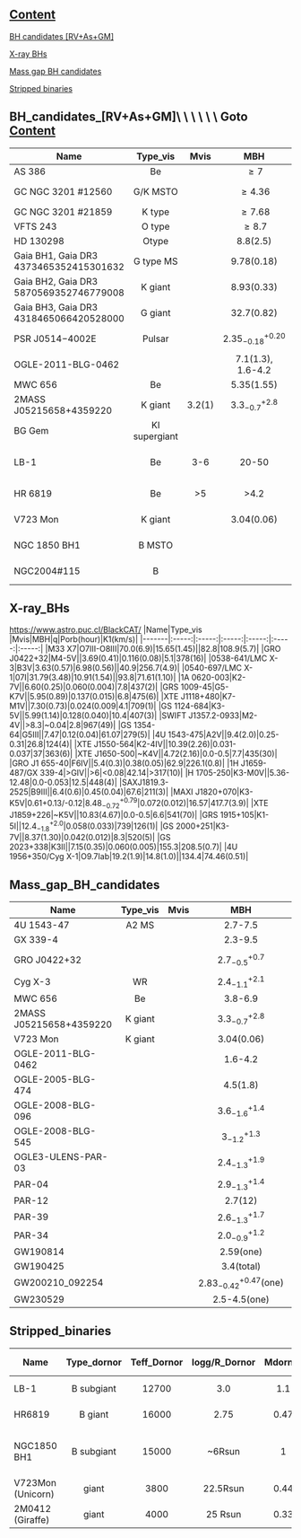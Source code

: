 [Content](#Content)
--------------

[BH candidates [RV+As+GM]](#BH_candidates_[RV+As+GM])

[X-ray BHs](#X-ray_BHs)

[Mass gap BH candidates](#Mass_gap_BH_candidates)

[Stripped binaries](#Stripped_binaries)


BH_candidates_[RV+As+GM]\ \ \ \ \ \ Goto [Content](#Content)
--------------
| Name | Type_vis | Mvis | MBH | Porb(day)  |Paper   |   Objection |Method|
|-------|:-----:|:-----:|:-----:|:-----:|:-----:|:-----:|:-----:|
| AS 386| Be||$\geq7$|131|[Khokhlov+2018](https://ui.adsabs.harvard.edu/abs/2018ApJ...856..158K/abstract)| |RV |
| GC NGC 3201  \#12560| G/K MSTO ||$\geq4.36$| 167|[Giesers+2018](https://ui.adsabs.harvard.edu/abs/2018MNRAS.475L..15G/abstract),<br>[Giesers+2019](https://ui.adsabs.harvard.edu/abs/2019A%26A...632A...3G/abstract)| |RV |
| GC NGC 3201 \#21859| K type| |$\geq7.68$|2.24|[Giesers+2019](https://ui.adsabs.harvard.edu/abs/2019A%26A...632A...3G/abstract)| | RV|
| VFTS 243 | O type ||$\geq8.7$| 10.4 | [Shenar+2022](https://ui.adsabs.harvard.edu/abs/2022NatAs...6.1085S/abstract)||RV |
 | HD 130298 | Otype ||8.8(2.5)| 14.6 | [Mahy+2022](https://ui.adsabs.harvard.edu/abs/2022A%26A...664A.159M/abstract)|| RV|
 |Gaia BH1, Gaia DR3 4373465352415301632 | G type MS||9.78(0.18)| 185.6 | [El-Badry+2023](https://ui.adsabs.harvard.edu/abs/2023MNRAS.518.1057E/abstract),<br>[Chakrabarti+2022](https://ui.adsabs.harvard.edu/abs/2022arXiv221005003C/abstract)||RV+As |
 |Gaia BH2, Gaia DR3 5870569352746779008 | K giant| |8.93(0.33)|1277 | [El-Badry+2023](https://ui.adsabs.harvard.edu/abs/2023MNRAS.521.4323E/abstract),<br>[Tanikawa+2023](https://ui.adsabs.harvard.edu/abs/2023ApJ...946...79T/abstract)||RV+As |
 |Gaia BH3, Gaia DR3 4318465066420528000 | G giant| |32.7(0.82)|4200 | [Gaia+2024](https://arxiv.org/pdf/2404.10486)||RV+As |
 |PSR J0514−4002E | Pulsar| |$2.35^{+0.20}_{-0.18}$|7.44 | [Barr+2024](https://www.science.org/doi/10.1126/science.adg3005)||Pulsar timing |
|OGLE-2011-BLG-0462|||7.1(1.3),<br>1.6-4.2||[Sahu+2022](https://ui.adsabs.harvard.edu/abs/2022ApJ...933...83S/abstract),<br>[Lam+2022](https://ui.adsabs.harvard.edu/abs/2022ApJ...933L..23L/abstract)||GM|
| MWC 656|Be||5.35(1.55)|60|[Casares+2014](https://ui.adsabs.harvard.edu/abs/2014Natur.505..378C/abstract)| [Rivinius+2022](https://ui.adsabs.harvard.edu/abs/2022arXiv220812315R/abstract)|RV |
| 2MASS J05215658+4359220 |K giant|3.2(1)|$3.3^{+2.8}_{-0.7}$|83|[Thompson+2019](https://ui.adsabs.harvard.edu/abs/2019Sci...366..637T/abstract)|[van den Heuvel+2020](https://ui.adsabs.harvard.edu/abs/2020Sci...368.3282V/abstract) | RV|
| BG Gem| KI supergiant|||91|[Benson+2000](https://ui.adsabs.harvard.edu/abs/2000AJ....119..890B/abstract)| | RV|
| LB-1|Be|3-6|20-50|79|[Liu+2019](https://ui.adsabs.harvard.edu/abs/2019Natur.575..618L/abstract),<br>[Liu+2020](https://ui.adsabs.harvard.edu/abs/2020ApJ...900...42L/abstract)|[Shenar+2020](https://ui.adsabs.harvard.edu/abs/2020A%26A...639L...6S/abstract),<br>[El-Badry+2021](https://ui.adsabs.harvard.edu/abs/2021MNRAS.502.3436E/abstract) | RV|
| HR 6819|Be |>5|>4.2|40 | [Rivinius+2020](https://ui.adsabs.harvard.edu/abs/2020A%26A...637L...3R/abstract)|[El-Badry+2021](https://ui.adsabs.harvard.edu/abs/2021MNRAS.502.3436E/abstract) |RV |
| V723 Mon|K giant||3.04(0.06)| 59.9|[Jayasinghe+2021](https://ui.adsabs.harvard.edu/abs/2021MNRAS.504.2577J/abstract)| [El-Badry+2022](https://ui.adsabs.harvard.edu/abs/2022MNRAS.512.5620E/abstract)| RV|
| NGC 1850 BH1|B MSTO |||5.04|[Saracino+2021](https://ui.adsabs.harvard.edu/abs/2022MNRAS.511.2914S/abstract)|[El-Badry+2022](https://ui.adsabs.harvard.edu/abs/2022MNRAS.511L..24E/abstract)| RV|
| NGC2004\#115 | B |||2.9|[lennon+2021](https://ui.adsabs.harvard.edu/abs/2022A%26A...665A.180L/abstract)|[El-Badry+2022](https://ui.adsabs.harvard.edu/abs/2022MNRAS.511.3089E/abstract)| RV|


X-ray_BHs
----------
https://www.astro.puc.cl/BlackCAT/
|Name|Type_vis |Mvis|MBH|q|Porb(hour)|K1(km/s)| 
|-------|:-----:|:-----:|:-----:|:-----:|:-----:|:-----:|
|M33 X7|O7III-O8III|70.0(6.9)|15.65(1.45)||82.8|108.9(5.7)| 
|GRO J0422+32|M4-5V||3.69(0.41)|0.116(0.08)|5.1|378(16)| 
|0538-641/LMC X-3|B3V|3.63(0.57)|6.98(0.56)||40.9|256.7(4.9)| 
|0540-697/LMC X-1|07I|31.79(3.48)|10.91(1.54)||93.8|71.61(1.10)| 
|1A 0620-003|K2-7V||6.60(0.25)|0.060(0.004)|7.8|437(2)| 
|GRS 1009-45|G5-K7V||5.95(0.89)|0.137(0.015)|6.8|475(6)| 
|XTE J1118+480|K7-M1V||7.30(0.73)|0.024(0.009|4.1|709(1)| 
|GS 1124-684|K3-5V||5.99(1.14)|0.128(0.040)|10.4|407(3)| 
|SWIFT J1357.2-0933|M2-4V||>8.3|~0.04|2.8|967(49)| 
|GS 1354-64|G5III||7.47|0.12(0.04)|61.07|279(5)| 
|4U 1543-475|A2V||9.4(2.0)|0.25-0.31|26.8|124(4)| 
|XTE J1550-564|K2-4IV||10.39(2.26)|0.031-0.037|37|363(6)| 
|XTE J1650-500|~K4V||4.72(2.16)|0.0-0.5|7.7|435(30)| 
|GRO J1 655-40|F6IV||5.4(0.3)|0.38(0.05)|62.9|226.1(0.8)| 
|1H J1659- 487/GX 339-4|>GIV||>6|<0.08|42.14|>317(10)| 
|H 1705-250|K3-M0V||5.36-12.48|0.0-0.053|12.5|448(4)| 
|SAXJ1819.3-2525|B9III||6.4(0.6)|0.45(0.04)|67.6|211(3)| 
|MAXI J1820+070|K3-K5V|0.61+0.13/-0.12|$8.48^{+0.79}_{-0.72}$|0.072(0.012)|16.57|417.7(3.9)| 
|XTE J1859+226|~K5V||10.83(4.67)|0.0-0.5|6.6|541(70)| 
|GRS 1915+105|K1-5I||$12.4^{+2.0}_{-1.8}$|0.058(0.033)|739|126(1)| 
|GS 2000+251|K3-7V||8.37(1.30)|0.042(0.012)|8.3|520(5)| 
|GS 2023+338|K3II||7.15(0.35)|0.060(0.005)|155.3|208.5(0.7)| 
|4U 1956+350/Cyg X-1|O9.7Iab|19.2(1.9)|14.8(1.0)||134.4|74.46(0.51)|  


Mass_gap_BH_candidates
------------------------
| Name | Type_vis | Mvis | MBH | Porb(day)  |Paper   |  Method|
|-------|:-----:|:-----:|:-----:|:-----:|:-----:|:-----:|
|4U 1543-47|A2 MS| |2.7-7.5| 1.1|[Orosz+1998](https://ui.adsabs.harvard.edu/abs/1998ApJ...499..375O/abstract)|Xray|
|GX 339-4|| |2.3-9.5|1.7|[Heida+2017](https://ui.adsabs.harvard.edu/abs/2017ApJ...846..132H/abstract)|Xray|
|GRO J0422+32| | |$2.7_{-0.5}^{+0.7}$| |[Kreidberg+2012](https://ui.adsabs.harvard.edu/abs/2012ApJ...757...36K/abstract),<br>[Casares+2022](https://ui.adsabs.harvard.edu/abs/2022MNRAS.516.2023C/abstract)|Xray|
|Cyg X-3 |WR | | $2.4_{-1.1}^{+2.1}$ | 0.2 |[Zdziarski+2013](https://ui.adsabs.harvard.edu/abs/2013MNRAS.429L.104Z/abstract)|Xray|
| MWC 656|Be ||3.8-6.9|60|[Casares+2014](https://ui.adsabs.harvard.edu/abs/2014Natur.505..378C/abstract)|RV |
| 2MASS J05215658+4359220 |K giant||$3.3^{+2.8}_{-0.7}$|83|[Thompson+2019](https://ui.adsabs.harvard.edu/abs/2019Sci...366..637T/abstract)| RV|
| V723 Mon|K giant||3.04(0.06)| 59.9|[Jayasinghe+2021](https://ui.adsabs.harvard.edu/abs/2021MNRAS.504.2577J/abstract)| RV|
|OGLE-2011-BLG-0462|||1.6-4.2||[Lam+2022](https://ui.adsabs.harvard.edu/abs/2022ApJ...933L..23L/abstract)|GM|
|OGLE-2005-BLG-474|||4.5(1.8)||[Wyrzykowski+2020](https://ui.adsabs.harvard.edu/abs/2020A%26A...636A..20W/abstract)|GM|
|OGLE-2008-BLG-096|||$3.6^{+1.4}_{-1.6}$||[Wyrzykowski+2020](https://ui.adsabs.harvard.edu/abs/2020A%26A...636A..20W/abstract)|GM|
|OGLE-2008-BLG-545|||$3^{+1.3}_{-1.2}$||[Wyrzykowski+2020](https://ui.adsabs.harvard.edu/abs/2020A%26A...636A..20W/abstract)|GM|
|OGLE3-ULENS-PAR-03|||$2.4^{+1.9}_{-1.3}$||[Wyrzykowski+2020](https://ui.adsabs.harvard.edu/abs/2020A%26A...636A..20W/abstract)|GM|
|PAR-04|||$2.9^{+1.4}_{-1.3}$||[Wyrzykowski+2020](https://ui.adsabs.harvard.edu/abs/2020A%26A...636A..20W/abstract)|GM|
|PAR-12|||2.7(12)||[Wyrzykowski+2020](https://ui.adsabs.harvard.edu/abs/2020A%26A...636A..20W/abstract)|GM|
|PAR-39|||$2.6^{+1.7}_{-1.3}$||[Wyrzykowski+2020](https://ui.adsabs.harvard.edu/abs/2020A%26A...636A..20W/abstract)|GM|
|PAR-34|||$2.0^{+1.2}_{-0.9}$||[Wyrzykowski+2020](https://ui.adsabs.harvard.edu/abs/2020A%26A...636A..20W/abstract)|GM|
|GW190814|||2.59(one)||[Abbott+2020](https://ui.adsabs.harvard.edu/abs/2020ApJ...896L..44A/abstract)|GW|
|GW190425|||3.4(total)||[Abbott+2020](https://ui.adsabs.harvard.edu/abs/2020ApJ...892L...3A/abstract)|GW|
|GW200210_092254|||$2.83^{+0.47}_{-0.42}$(one)||[Abbott+2021](https://arxiv.org/abs/2111.03606)|GW|
|GW230529|||2.5-4.5(one)||[LIGO+2024](https://ui.adsabs.harvard.edu/abs/2024arXiv240404248T/abstract)|GW|



Stripped_binaries
------------------------
| Name | Type_dornor | Teff_Dornor | logg/R_Dornor  |  Mdornor |  RL_dornor  |  Type_accretor  |  Teff_accretor  |  logg/R_Accretor |  Maccretor | Porb(day)  |    $H_{\alpha}$ line  | Line from? | Paper |
|-------|:-----:|:-----:|:-----:|:-----:|:-----:|:-----:|-------|:-----:|:-----:|:-----:|:-----:|:-----:|:-----:|
|LB-1   | B subgiant | 12700 |3.0|1.1| ~13% | B3Ve | 18000| 4.0 | 5 | 78.8 | emission | decretion disk | [Shenar+2020](https://ui.adsabs.harvard.edu/abs/2020A%26A...639L...6S/abstract) |
|HR6819 | B giant |16000|2.75|0.47 | ~27% |Be|18000|3.75|6.7 | 40.3 | emission | decretion disk | [El-Badry+2021](https://ui.adsabs.harvard.edu/abs/2021MNRAS.502.3436E/abstract)|
|NGC1850 BH1 | B subgiant | 15000 | ~6Rsun|1| 100% | B| | |3.5|5.04| absorption| No disk; accretor not spun up |[El-Badry+2022](https://ui.adsabs.harvard.edu/abs/2022MNRAS.511L..24E/abstract)|
|V723Mon (Unicorn)| giant |3800 | 22.5Rsun|0.44|90%|subgiant| 5800|8.4Run|2.8|60|emission| accretion disk | [El-Badry+2022](https://ui.adsabs.harvard.edu/abs/2022MNRAS.512.5620E/abstract)| 
|2M0412 (Giraffe)| giant| 4000 | 25 Rsun| 0.33| 97% | subgiant|5150|9Rsun|1.8|81|emission|accretion disk|[El-Badry+2022](https://ui.adsabs.harvard.edu/abs/2022MNRAS.512.5620E/abstract) |



